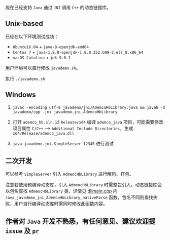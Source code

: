 现在已经支持 `Java` 通过 `JNI` 调用 `C++` 的动态链接库。

## Unix-based

已经在以下环境测试成功：

* `Ubuntu16.04` + `java-8-openjdk-amd64`
* `Centos 7` + `java-1.8.0-openjdk-1.8.0.252.b09-2.el7_8.x86_64`
* `macOS Catalina` + `jdk-9.0.1`

用户环境可以自行修改 `javademo.sh`。

执行 `./javademo.sh`


## Windows

1. `javac -encoding utf-8 javademo/jni/AdemcoHbLibrary.java && javah -d javademo/cpp -jni javademo.jni.AdemcoHbLibrary`

2. 打开 `ademco_hb.sln`, 以 `Release/x64` 编译 `ademco_java` 项目，可能需要修改项目属性 `C/C++` --> `Additional Include Directories`，生成 `x64/Release/ademco_java.dll`

3. `java javademo.jni.SimpleServer 12345` 进行测试

## 二次开发

可以参考 `SimpleServer` 引入 `AdmeocHbLibrary` 进行解包、打包。

注意若使用预编译动态库，引入 `AdmeocHbLibrary` 时需整包引入，动态链接库会以包名查找 `AdmeocHbLibrary` 类，详情见 [dllmain.cpp](javademo/cpp/dllmain.cpp) 内 `Java_javademo_jni_AdemcoHbLibrary_nativeParse` 函数，包名不同则查找失败，用户自行编译动态库时需同时修改此函数内容。

## 作者对 `Java` 开发不熟悉，有任何意见、建议欢迎提 `issue` 及 `pr`

